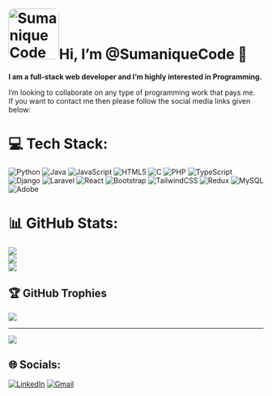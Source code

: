 <h1><img src="https://avatars.githubusercontent.com/u/113495119?v=4" alt="SumaniqueCode" style="height: 100px; width: 100px; border-radius: 10px;" />Hi, I’m @SumaniqueCode 👋</h1>
<p>
    <b>I am a full-stack web developer and I’m highly interested in Programming.</b>
</p>
<!--
<table>
    <b style="text-decoration: underline;">My expertise are: </b>
    <tbody>
        <tr>
            <th colspan="3" align="left">HTML</th>
        </tr>
        <tr>
            <th rowspan="2">CSS</th>
            <th>┏━━━━━━━━━━━━━━━➤</th>
            <th>TAILWIND</th>
        </tr>
        <tr>
            <th>┗━━━━━━━━━━━━━━━➤</th>
            <th>BOOTSTRAP</th>
        </tr>
        <tr>
            <th>PHP</th>
            <th>━━━━━━━━━━━━━━━━➤</th>
            <th>LARAVEL</th>
        </tr>
        <tr>
            <th rowspan="2">JavaScript</th>
            <th>━━━━━━━━━━━━━━━━➤</th>
            <th>REACT JS</th>
        </tr>
        <tr>
            <th>━━━━━━━━━━━━━━━━➤</th>
            <th>VUE JS</th>
        </tr>
        <tr>
            <th colspan="3" align="left">MYSQL</th>
        </tr>
        <tr>
            <th colspan="3" align="left">C Programming</th>
        </tr>
        <tr>
            <th colspan="3" align="left">Java</th>
        </tr>
        <tr>
            <th colspan="3" align="left">PYTHON</th>
        </tr>
    </tbody>
</table>
    -->
<p>
    I’m looking to collaborate on any type of programming work that pays me.<br>
    If you want to contact me then please follow the social media links given below:
</p>


# 💻 Tech Stack:
![Python](https://img.shields.io/badge/python-3670A0?style=for-the-badge&logo=python&logoColor=ffdd54) ![Java](https://img.shields.io/badge/java-%23ED8B00.svg?style=for-the-badge&logo=openjdk&logoColor=white) ![JavaScript](https://img.shields.io/badge/javascript-%23323330.svg?style=for-the-badge&logo=javascript&logoColor=%23F7DF1E) ![HTML5](https://img.shields.io/badge/html5-%23E34F26.svg?style=for-the-badge&logo=html5&logoColor=white) ![C](https://img.shields.io/badge/c-%2300599C.svg?style=for-the-badge&logo=c&logfaoColor=white) ![PHP](https://img.shields.io/badge/php-%23777BB4.svg?style=for-the-badge&logo=php&logoColor=white) ![TypeScript](https://img.shields.io/badge/typescript-%23007ACC.svg?style=for-the-badge&logo=typescript&logoColor=white) ![Django](https://img.shields.io/badge/django-%23092E20.svg?style=for-the-badge&logo=django&logoColor=white) ![Laravel](https://img.shields.io/badge/laravel-%23FF2D20.svg?style=for-the-badge&logo=laravel&logoColor=white) ![React](https://img.shields.io/badge/react-%2320232a.svg?style=for-the-badge&logo=react&logoColor=%2361DAFB) ![Bootstrap](https://img.shields.io/badge/bootstrap-%238511FA.svg?style=for-the-badge&logo=bootstrap&logoColor=white) ![TailwindCSS](https://img.shields.io/badge/tailwindcss-%2338B2AC.svg?style=for-the-badge&logo=tailwind-css&logoColor=white) ![Redux](https://img.shields.io/badge/redux-%23593d88.svg?style=for-the-badge&logo=redux&logoColor=white) ![MySQL](https://img.shields.io/badge/mysql-4479A1.svg?style=for-the-badge&logo=mysql&logoColor=white) ![Adobe](https://img.shields.io/badge/adobe-%23FF0000.svg?style=for-the-badge&logo=adobe&logoColor=white)
# 📊 GitHub Stats:
![](https://github-readme-stats.vercel.app/api?username=sumaniquecode&theme=city_light&hide_border=false&include_all_commits=false&count_private=true)<br/>
![](https://github-readme-streak-stats.herokuapp.com/?user=sumaniquecode&theme=city_light&hide_border=false)<br/>
![](https://github-readme-stats.vercel.app/api/top-langs/?username=sumaniquecode&theme=city_light&hide_border=false&include_all_commits=true&count_private=true&layout=compact)

## 🏆 GitHub Trophies
![](https://github-profile-trophy.vercel.app/?username=sumaniquecode&theme=city_light&no-frame=false&no-bg=true&margin-w=4)

---
[![](https://visitcount.itsvg.in/api?id=sumaniquecode&icon=0&color=0)](https://visitcount.itsvg.in)

## 🌐 Socials:
[![LinkedIn](https://img.shields.io/badge/LinkedIn-%230077B5.svg?logo=linkedin&logoColor=white)](https://linkedin.com/in/suman-regmi-0b2440244) 
<a target="_blank" href="mailto:helpmeforhelp@gmail.com" target="_blank">
    ![Gmail](https://img.shields.io/badge/Gmail-%230077B5.svg?logo=gmail&logoColor=white)
</a>
